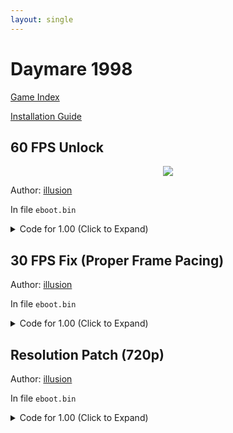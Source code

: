 ```yaml
---
layout: single
---
```


# Daymare 1998

[Game Index](/patch/#ps4)

[Installation Guide](/install-instructions/)

## 60 FPS Unlock

<p align="center">
<img src="https://img-assets.illusion0001.workers.dev/assets/images/patches/preview/Daymare1998/Daymare_FPS_Preview.png">
</p>

Author: [illusion](https://twitter.com/illusion0002)

In file `eboot.bin`

<details>
<summary>Code for 1.00 (Click to Expand)</summary>

{% highlight yml %}
- game: "Daymare 1998"
  app_ver: "01.00"
  patch_ver: "1.0"
  name: "60 FPS Unlock"
  author: "illusion"
  note:
  arch: generic_orbis
  enabled: False # Todo: move this to a separate file
  patch_list:
        - [ bytes, 0x258C177, "75" ]
        # Skips: bSmoothFrameRate
        # This patch disables all of it, see preview image for significant improvemnt.
{% endhighlight %}

</details>

## 30 FPS Fix (Proper Frame Pacing)

Author: [illusion](https://twitter.com/illusion0002)

In file `eboot.bin`

<details>
<summary>Code for 1.00 (Click to Expand)</summary>

{% highlight yml %}
- game: "Daymare 1998"
  app_ver: "01.00"
  patch_ver: "1.0"
  name: "60 FPS Unlock"
  author: "illusion"
  note:
  arch: generic_orbis
  enabled: False # Todo: move this to a separate file
  patch_list:
0x258C177 75

0xE85D82 67 E8 0F FB 6E 01 90 90

0x2575897 41 C7 04 8E 02 00 00 00 41 8B 1C 8E C5 EB 2A C3 C3
{% endhighlight %}

</details>

## Resolution Patch (720p)

Author: [illusion](https://twitter.com/illusion0002)

In file `eboot.bin`

<details>
<summary>Code for 1.00 (Click to Expand)</summary>

{% highlight yml %}
- game: "Daymare 1998"
  app_ver: "01.00"
  patch_ver: "1.0"
  name: "Resolution Patch (720p)"
  author: "illusion"
  note:
  arch: generic_orbis
  enabled: False # Todo: move this to a separate file
  patch_list:
        - [ bytes, 0x1E95945, "E8 30 FF 6D 00" ]
        - [ bytes, 0x1E9607A, "48 E8 08 F8 6D 00" ]
        - [ bytes, 0x2575870, "48 E9 95 44 22 FE 47 ED E3 70 C7 41 04 55 55 85 41 C5 FA 10 61 04 EB 0E 41 C7 04 8E 00 00 86 42 C4 C1 7A 10 04 8E C3" ]
        # 80% seems stable enough, maybe it's not needed
        # 00 00 86 42 # 67.0f
        # 55 55 85 41 # 16.67f
{% endhighlight %}

</details>

